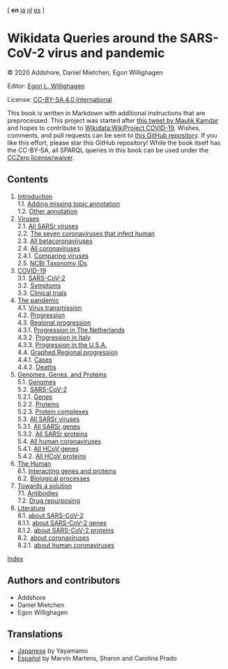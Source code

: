 <!--- THIS FILE IS AUTOGENERATED. DO NOT EDIT IT. -->

[ **en** [ja](ja/index.md) [nl](nl/index.md) [es](es/index.md)  ]

<script type="application/ld+json">
{
  "@context": "http://schema.org",
  "@type": "Book",
  "inLanguage": "en-US",
  "name": "Wikidata Queries around the SARS-CoV-2 virus and pandemic",
  "publisher": {
    "@type": "Organization",
    "name": "GitHub"
  },
  "copyrightYear": "2020",
  "discussionUrl": "https://github.com/egonw/SARS-CoV-2-Queries/issues"
}
</script>

# Wikidata Queries around the SARS-CoV-2 virus and pandemic

© 2020 Addshore, Daniel Mietchen, Egon Willighagen

Editor: [Egon L. Willighagen](https://orcid.org/0000-0001-7542-0286)

License: [CC-BY-SA 4.0 International](https://creativecommons.org/licenses/by-sa/4.0/)

This book is written in Markdown with additional instructions that are preprocessed.
This project was started after [this tweet by Maulik Kamdar](https://twitter.com/maulikkamdar/status/1239599404098740225)
and hopes to contribute to [Wikidata:WikiProject COVID-19](https://www.wikidata.org/wiki/Wikidata:WikiProject_COVID-19).
Wishes, comments, and pull requests can be sent to
[this GitHub repository](https://github.com/egonw/SARS-CoV-2-Queries/). If you like this effort, please
star this GitHub repository! While the book itself has the CC-BY-SA, all SPARQL queries in this book can be used
under the [CCZero license/waiver](https://creativecommons.org/share-your-work/public-domain/cc0/).

## Contents

1. [Introduction](intro.md) <br />
1.1. [Adding missing topic annotation](intro.md#adding-missing-topic-annotation) <br />
1.2. [Other annotation](intro.md#other-annotation) <br />
2. [Viruses](viruses.md) <br />
2.1. [All SARSr viruses](viruses.md#all-sarsr-viruses) <br />
2.2. [The seven coronaviruses that infect human](viruses.md#the-seven-coronaviruses-that-infect-human) <br />
2.3. [All betacoronaviruses](viruses.md#all-betacoronaviruses) <br />
2.4. [All coronaviruses](viruses.md#all-coronaviruses) <br />
2.4.1. [Comparing viruses](viruses.md#comparing-viruses) <br />
2.5. [NCBI Taxonomy IDs](viruses.md#ncbi-taxonomy-ids) <br />
3. [COVID-19](covid.md) <br />
3.1. [SARS-CoV-2](covid.md#sars-cov-2) <br />
3.2. [Symptoms](covid.md#symptoms) <br />
3.3. [Clinical trials](covid.md#clinical-trials) <br />
4. [The pandemic](pandemic.md) <br />
4.1. [Virus <topic>transmission</topic>](pandemic.md#virus-<topic>transmission</topic>) <br />
4.2. [Progression](pandemic.md#progression) <br />
4.3. [Regional progression](pandemic.md#regional-progression) <br />
4.3.1. [Progression in The Netherlands](pandemic.md#progression-in-the-netherlands) <br />
4.3.2. [Progression in Italy](pandemic.md#progression-in-italy) <br />
4.3.3. [Progression in the U.S.A.](pandemic.md#progression-in-the-usa) <br />
4.4. [Graphed Regional progression](pandemic.md#graphed-regional-progression) <br />
4.4.1. [Cases](pandemic.md#cases) <br />
4.4.2. [Deaths](pandemic.md#deaths) <br />
5. [Genomes, Genes, and Proteins](genes.md) <br />
5.1. [Genomes](genes.md#genomes) <br />
5.2. [SARS-CoV-2](genes.md#sars-cov-2) <br />
5.2.1. [Genes](genes.md#genes) <br />
5.2.2. [Proteins](genes.md#proteins) <br />
5.2.3. [Protein complexes](genes.md#protein-complexes) <br />
5.3. [All SARSr viruses](genes.md#all-sarsr-viruses) <br />
5.3.1. [All SARSr genes](genes.md#all-sarsr-genes) <br />
5.3.2. [All SARSr proteins](genes.md#all-sarsr-proteins) <br />
5.4. [All human coronaviruses](genes.md#all-human-coronaviruses) <br />
5.4.1. [All HCoV genes](genes.md#all-hcov-genes) <br />
5.4.2. [All HCoV proteins](genes.md#all-hcov-proteins) <br />
6. [The Human](human.md) <br />
6.1. [Interacting genes and proteins](human.md#interacting-genes-and-proteins) <br />
6.2. [Biological processes](human.md#biological-processes) <br />
7. [Towards a solution](solution.md) <br />
7.1. [Antibodies](solution.md#antibodies) <br />
7.2. [Drug repurposing](solution.md#drug-repurposing) <br />
8. [Literature](literature.md) <br />
8.1. [about SARS-CoV-2](literature.md#about-sars-cov-2) <br />
8.1.1. [about SARS-CoV-2 genes](literature.md#about-sars-cov-2-genes) <br />
8.1.2. [about SARS-CoV-2 proteins](literature.md#about-sars-cov-2-proteins) <br />
8.2. [about coronaviruses](literature.md#about-coronaviruses) <br />
8.2.1. [about human coronaviruses](literature.md#about-human-coronaviruses) <br />

[Index](indexList.md) <br />

## Authors and contributors

* Addshore
* Daniel Mietchen
* Egon Willighagen

## Translations

* [Japanese](https://egonw.github.io/SARS-CoV-2-Queries/ja/) by Yayamamo
* [Español](https://egonw.github.io/SARS-CoV-2-Queries/es/) by Marvin Martens, Sharon and Carolina Prado

